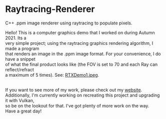 # Raytracing-Renderer
 C++ .ppm image renderer using raytracing to populate pixels.
 
 Hello! This is a computer graphics demo that I worked on during Autumn 2021. Its a <br>
 very simple project; using the raytracing graphics rendering algorithm, I made a program <br>
 that renders an image in the .ppm image format. For your convenience, I do have a snippet <br>
 of what the final product looks like (the FOV is set to 70 and each Ray can reflect/refract <br>
 a maximum of 5 times). See: [RTXDemo1.jpeg](https://github.com/gdgarsson/Raytracing-Renderer/blob/main/RTXDemo1.jpeg). <br><br>

 If you want to see more of my work, please check out my [website](https://www.gdgarsson.com). <br>
 Additionally, I'm currently working on recreating this project and upgrading it with Vulkan, <br>
 so be on the lookout for that. I've got plenty of more work on the way. <br>Have a great day!
